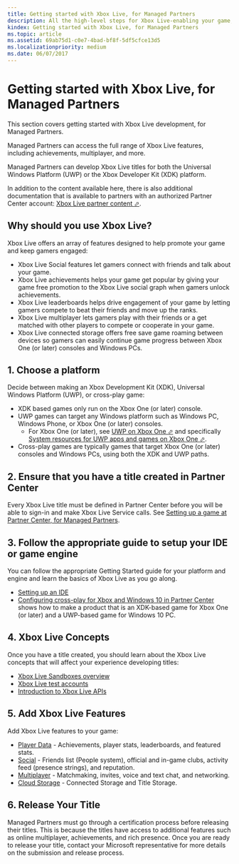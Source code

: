 ```yaml
---
title: Getting started with Xbox Live, for Managed Partners
description: All the high-level steps for Xbox Live-enabling your game, from joining the Managed Partners Program, through releasing your game.
kindex: Getting started with Xbox Live, for Managed Partners
ms.topic: article
ms.assetid: 69ab75d1-c0e7-4bad-bf8f-5df5cfce13d5
ms.localizationpriority: medium
ms.date: 06/07/2017
---
```


# Getting started with Xbox Live, for Managed Partners

This section covers getting started with Xbox Live development, for Managed Partners.

Managed Partners can access the full range of Xbox Live features, including achievements, multiplayer, and more.

Managed Partners can develop Xbox Live titles for both the Universal Windows Platform (UWP) or the Xbox Developer Kit (XDK) platform.

In addition to the content available here, there is also additional documentation that is available to partners with an authorized Partner Center account: <a href="https://developer.microsoft.com/games/xbox/docs/xboxlive/xbox-live-partners/partner-content" target="_blank">Xbox Live partner content &#11008;</a>.


## Why should you use Xbox Live?

Xbox Live offers an array of features designed to help promote your game and keep gamers engaged:

- Xbox Live Social features let gamers connect with friends and talk about your game.
- Xbox Live achievements helps your game get popular by giving your game free promotion to the Xbox Live social graph when gamers unlock achievements.
- Xbox Live leaderboards helps drive engagement of your game by letting gamers compete to beat their friends and move up the ranks.
- Xbox Live multiplayer lets gamers play with their friends or a get matched with other players to compete or cooperate in your game.
- Xbox Live connected storage offers free save game roaming between devices so gamers can easily continue game progress between Xbox One (or later) consoles and Windows PCs.


## 1. Choose a platform

Decide between making an Xbox Development Kit (XDK), Universal Windows Platform (UWP), or cross-play game:

- XDK based games only run on the Xbox One (or later) console.
- UWP games can target any Windows platform such as Windows PC, Windows Phone, or Xbox One (or later) consoles.
  - For Xbox One (or later), see <a href="https://docs.microsoft.com/windows/uwp/xbox-apps/" target="_blank">UWP on Xbox One &#11008;</a> and specifically <a href="https://docs.microsoft.com/windows/uwp/xbox-apps/system-resource-allocation" target="_blank">System resources for UWP apps and games on Xbox One &#11008;</a>.
- Cross-play games are typically games that target Xbox One (or later) consoles and Windows PCs, using both the XDK and UWP paths.


## 2. Ensure that you have a title created in Partner Center

Every Xbox Live title must be defined in Partner Center before you will be able to sign-in and make Xbox Live Service calls.
See [Setting up a game at Partner Center, for Managed Partners](../live-setup-partner-center-partners.md).


## 3. Follow the appropriate guide to setup your IDE or game engine

You can follow the appropriate Getting Started guide for your platform and engine and learn the basics of Xbox Live as you go along.

* [Setting up an IDE](../../setup-ide/live-setup-ide-nav.md)
* [Configuring cross-play for Xbox and Windows 10 in Partner Center](../../../test-release/portal-config/live-config-cross-play-xbox-win10.md) shows how to make a product that is an XDK-based game for Xbox One (or later) and a UWP-based game for Windows 10 PC.


## 4. Xbox Live Concepts

Once you have a title created, you should learn about the Xbox Live concepts that will affect your experience developing titles:

- [Xbox Live Sandboxes overview](../../../test-release/sandboxes/live-setup-sandbox.md)
- [Xbox Live test accounts](../../../test-release/test-accounts/live-test-accounts.md)
- [Introduction to Xbox Live APIs](../../../api-ref/xsapi/live-introduction-to-xbox-live-apis.md)


## 5. Add Xbox Live Features

Add Xbox Live features to your game:

- [Player Data](../../../features/player-data/live-playerdata-nav.md) - Achievements, player stats, leaderboards, and featured stats.
- [Social](../../../features/social/live-social-nav.md) - Friends list (People system), official and in-game clubs, activity feed (presence strings), and reputation.
- [Multiplayer](../../../features/multiplayer/live-multiplayer-intro.md) - Matchmaking, invites, voice and text chat, and networking.
- [Cloud Storage](../../../features/cloud-storage/live-cloud-storage-nav.md) - Connected Storage and Title Storage.


## 6. Release Your Title

Managed Partners must go through a certification process before releasing their titles.
This is because the titles have access to additional features such as online multiplayer, achievements, and rich presence.
Once you are ready to release your title, contact your Microsoft representative for more details on the submission and release process.
